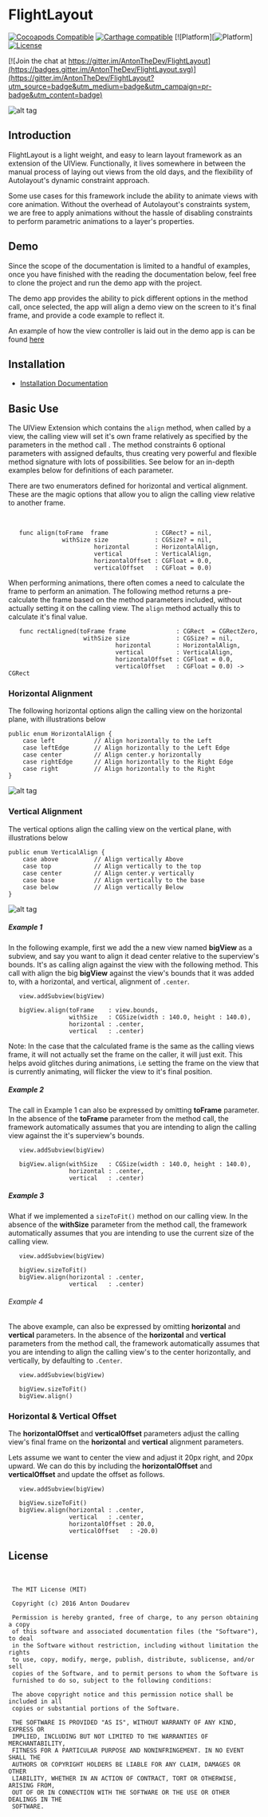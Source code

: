 # FlightLayout

[![Cocoapods Compatible](https://img.shields.io/badge/pod-v0.8.0-blue.svg)]()
[![Carthage compatible](https://img.shields.io/badge/Carthage-compatible-4BC51D.svg?style=flat)]()
[![Platform][![Platform](https://img.shields.io/badge/platform-ios|tvos-lightgrey.svg)]
[![License](https://img.shields.io/badge/license-MIT-343434.svg)]()

[![Join the chat at https://gitter.im/AntonTheDev/FlightLayout](https://badges.gitter.im/AntonTheDev/FlightLayout.svg)](https://gitter.im/AntonTheDev/FlightLayout?utm_source=badge&utm_medium=badge&utm_campaign=pr-badge&utm_content=badge)

![alt tag](/Documentation/FlightLayout.png?raw=true)
## Introduction

FlightLayout is a light weight, and easy to learn layout framework as an extension of the UIView. Functionally, it lives somewhere in between the manual process of laying out views from the old days, and the flexibility of Autolayout's dynamic constraint approach.

Some use cases for this framework include the ability to animate views with core animation. Without the overhead of Autolayout's constraints system, we are free to apply animations without the hassle of disabling constraints to perform parametric animations to a layer's properties.

## Demo

Since the scope of the documentation is limited to a handful of examples, once you have finished with the reading the documentation below, feel free to clone the project and run the demo app with the project.

The demo app provides the ability to pick different options in the method call, once selected, the app will align a demo view on the screen to it's final frame, and provide a code example to reflect it.

An example of how the view controller is laid out in the demo app is can be found [here](/Documentation/demo.md)

## Installation

* [Installation Documentation](/Documentation/installation.md)

## Basic Use

The UIView Extension which contains the `align` method, when called by a view, the calling view will set it's own frame relatively as specified by the parameters in the method call . The method constraints 6 optional parameters with assigned defaults, thus creating very powerful and flexible method signature with lots of possibilities. See below for an in-depth examples below for definitions of each parameter.

There are two enumerators defined for horizontal and vertical alignment. These are the magic options that allow you to align the calling view relative to another frame.

<br>


```   
   func align(toFrame  frame             : CGRect? = nil,
               withSize size             : CGSize? = nil,        
                        horizontal       : HorizontalAlign,  
                        vertical         : VerticalAlign,
                        horizontalOffset : CGFloat = 0.0,
                        verticalOffset   : CGFloat = 0.0)
```

When performing animations, there often comes a need to calculate the frame to perform an animation. The following method returns a pre-calculate the frame based on the method parameters included, without actually setting it on the calling view. The `align` method actually this to calculate it's final value.


```
   func rectAligned(toFrame frame              : CGRect  = CGRectZero,
                     withSize size             : CGSize? = nil,
                              horizontal       : HorizontalAlign,
                              vertical         : VerticalAlign,
                              horizontalOffset : CGFloat = 0.0,
                              verticalOffset   : CGFloat = 0.0) -> CGRect

```

### Horizontal Alignment

The following horizontal options align the calling view on the horizontal plane, with illustrations below

```
public enum HorizontalAlign {
    case left           // Align horizontally to the Left
    case leftEdge       // Align horizontally to the Left Edge
    case center         // Align center.y horizontally
    case rightEdge      // Align horizontally to the Right Edge
    case right          // Align horizontally to the Right
}

```

![alt tag](/Documentation/HorizontalAlignment.png?raw=true)

### Vertical Alignment

The vertical options align the calling view on the vertical plane, with illustrations below


```
public enum VerticalAlign {
    case above          // Align vertically Above
    case top            // Align vertically to the top
    case center         // Align center.y vertically
    case base           // Align vertically to the base
    case below          // Align vertically Below
}

```

![alt tag](/Documentation/VerticalAlignment.png?raw=true)


##### Example 1

In the following example, first we add the a new view named **bigView** as a subview, and say you want to align it dead center relative to the superview's bounds. It's as calling align against the view with the following method. This call with align the big **bigView** against the view's bounds that it was added to, with a horizontal, and vertical, alignment of ``.center``.


```
   view.addSubview(bigView)

   bigView.align(toFrame    : view.bounds,     
   			     withSize   : CGSize(width : 140.0, height : 140.0),        
                 horizontal : .center,  
                 vertical   : .center)
```

Note: In the case that the calculated frame is the same as the calling views frame, it will not actually set the frame on the caller, it will just exit. This helps avoid glitches during animations, i.e  setting the frame on the view that is currently animating, will flicker the view to it's final position.

##### Example 2

The call in Example 1 can also be expressed by omitting **toFrame** parameter. In the absence of the **toFrame** parameter from the method call, the framework automatically assumes that you are intending to align the calling view against the it's superview's bounds.

```
   view.addSubview(bigView)

   bigView.align(withSize   : CGSize(width : 140.0, height : 140.0),        
                 horizontal : .center,  
                 vertical   : .center)
```

##### Example 3

What if we implemented a ``sizeToFit()`` method on our calling view.  In the absence of the **withSize** parameter from the method call, the framework automatically assumes that you are intending to use the current size of the calling view.

```
   view.addSubview(bigView)

   bigView.sizeToFit()
   bigView.align(horizontal : .center,  
                 vertical   : .center)
```

###### Example 4

The above example, can also be expressed by omitting **horizontal** and **vertical** parameters. In the absence of the **horizontal** and **vertical** parameters from the method call, the framework automatically assumes that you are intending to align the calling view's to the center horizontally, and vertically, by defaulting to ``.Center``.


```
   view.addSubview(bigView)

   bigView.sizeToFit()
   bigView.align()

```

### Horizontal & Vertical Offset

The **horizontalOffset** and **verticalOffset** parameters adjust the calling view's final frame on the **horizontal** and **vertical** alignment parameters.

Lets assume we want to center the view and adjust it 20px right, and 20px upward. We can do this by including the **horizontalOffset** and **verticalOffset** and update the offset as follows.


```
   view.addSubview(bigView)

   bigView.sizeToFit()
   bigView.align(horizontal : .center,  
                 vertical   : .center,
                 horizontalOffset : 20.0,
                 verticalOffset   : -20.0)
```

## License
<br>

     The MIT License (MIT)  

     Copyright (c) 2016 Anton Doudarev  

     Permission is hereby granted, free of charge, to any person obtaining a copy
     of this software and associated documentation files (the "Software"), to deal
     in the Software without restriction, including without limitation the rights
     to use, copy, modify, merge, publish, distribute, sublicense, and/or sell
     copies of the Software, and to permit persons to whom the Software is
     furnished to do so, subject to the following conditions:  

     The above copyright notice and this permission notice shall be included in all
     copies or substantial portions of the Software.  

     THE SOFTWARE IS PROVIDED "AS IS", WITHOUT WARRANTY OF ANY KIND, EXPRESS OR
     IMPLIED, INCLUDING BUT NOT LIMITED TO THE WARRANTIES OF MERCHANTABILITY,
     FITNESS FOR A PARTICULAR PURPOSE AND NONINFRINGEMENT. IN NO EVENT SHALL THE
     AUTHORS OR COPYRIGHT HOLDERS BE LIABLE FOR ANY CLAIM, DAMAGES OR OTHER
     LIABILITY, WHETHER IN AN ACTION OF CONTRACT, TORT OR OTHERWISE, ARISING FROM,
     OUT OF OR IN CONNECTION WITH THE SOFTWARE OR THE USE OR OTHER DEALINGS IN THE
     SOFTWARE.  
